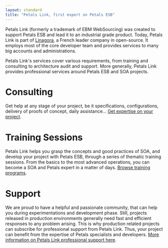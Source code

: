 ```yaml
---
layout: standard
title: "Petals Link, first expert on Petals ESB"
---
```

Petals Link (formerly a trademark of EBM WebSourcing) was created to support Petals ESB and lead it to an industrial grade product.
Today, Petals Link is part of [Linagora](http://www.linagora.com), a French leader company in open-source.
It employs most of the core developer team and provides services to many big accounts and administrations.

Petals Link's services cover various requirements, from training and consulting to architecture audit and support.
More generally, Petals Link provides professional services around Petals ESB and SOA projects.

# Consulting

Get help at any stage of your project, be it specifications, configurations, delivery of proofs of concept, daily assistance...
[Get expertise on your project](http://www.petalslink.com/en/services/expertise "Petals consulting services").

# Training Sessions

Petals Link helps you grasp the concepts and good practices of SOA, and develop your project with Petals ESB, through a series of thematic training sessions.
From the basics to the most advanced operations, you can become a SOA and Petals expert in a matter of days.
[Browse training programs](http://www.petalslink.com/en/services/trainings "Browse Petals Link training").

# Support

We are proud to have a helpful and passionate community, that can help you during experimentations and development phase. Still, projects released in production
environments generally need fast and efficient responses to any problem arising.
This is why production related projects can subscribe for professional support from Petals Link. Thus, your project can benefit from the expertise of Petals specialists
and developers.
[More information on Petals Link professional support here](http://www.petalslink.com/en/services/support "More on professional support for Petals ESB").
